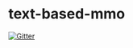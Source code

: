 # text-based-mmo

[![Gitter](https://badges.gitter.im/ribeirojpn/text-based-mmo.svg)](https://gitter.im/ribeirojpn/text-based-mmo?utm_source=badge&utm_medium=badge&utm_campaign=pr-badge&utm_content=badge)